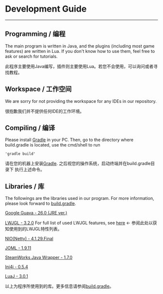 # Development Guide
---
## Programming / 编程
The main program is written in Java, and the plugins (including most game features) are written in Lua. If you don't know how to use them, feel free to ask or search for tutorials.

此程序主要使用Java编写，插件则主要使用Lua。若您不会使用，可以询问或者寻找教程。

## Workspace / 工作空间
We are sorry for not providing the workspace for any IDEs in our repository.

很抱歉我们并不提供任何IDE的工作环境。

## Compiling / 编译
Please install [Gradle](https://gradle.org/) in your PC. Then, go to the directory where build.gradle is located,
use the cmd/shell to run

	'gradle build'

请在您的机器上安装[Gradle](https://gradle.org/). 之后视您的操作系统，启动终端并在build.gradle目录下
执行上述命令。

## Libraries / 库
The followings are the libraries used in our program. For more information, please look forward to [build.gradle](build.gradle).

[Google Guava - 26.0 (JRE ver.)](https://github.com/google/guava)


[LWJGL - 3.2.0](https://www.lwjgl.org) For full list of used LWJGL features, see [here](LWJGL_features.md) ← 参阅此处以获知使用到的LWJGL特性列表。


[NIO(Netty) - 4.1.29.Final](http://netty.io)


[JOML - 1.9.11](https://github.com/JOML-CI/JOML)


[SteamWorks Java Wrapper - 1.7.0](https://github.com/code-disaster/steamworks4j)


[Ini4j - 0.5.4](http://ini4j.sourceforge.net/)


[LuaJ - 3.0.1](http://www.luaj.org)


以上为程序所使用到的库。更多信息请参阅[build.gradle](build.gradle)。
